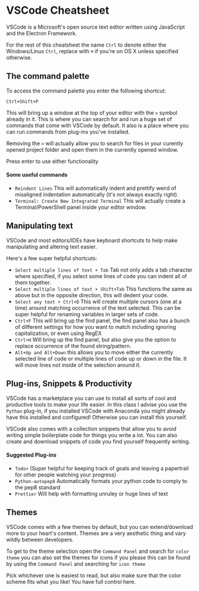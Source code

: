 # VSCode Cheatsheet

VSCode is a Microsoft's open source text editor written using JavaScript and the Electron Framework.

For the rest of this cheatsheet the name `Ctrl` to denote either the Windows/Linux `Ctrl`, replace with `⌘` if you're on OS X unless specified otherwise.

## The command palette

To access the command palette you enter the following shortcut:

`Ctrl+Shift+P`

This will bring up a window at the top of your editor with the `>` symbol already in it. This is where you can search for and run a huge set of commands that come with VSCode by default. It also is a place where you can run commands from plug-ins you've installed.

Removing the `>` will actually allow you to search for files in your curently opened project folder and open them in the currently opened window.

Press enter to use either functionality

#### Some useful commands

* `Reindent Lines` This will automatically indent and prettify weird of misaligned indentation automatically (it's not always exactly right).
* `Terminal: Create New Integrated Terminal` This will actually create a Terminal/PowerShell panel inside your editor window.

## Manipulating text

VSCode and most editors/IDEs have keyboard shortcuts to help make manipulating and altering text easier.

Here's a few super helpful shortcuts:

* `Select multiple lines of text + Tab` Tab not only adds a tab character where specified, if you select some lines of code you can indent all of them together.
* `Select multiple lines of text + Shift+Tab` This functions the same as above but in the opposite direction, this will dedent your code.
* `Select any text + Ctrl+D` This will create multiple cursors (one at a time) around matching occurrence of the text selected. This can be super helpful for renaming variables in larger sets of code.
* `Ctrl+F` This will bring up the find panel, the find panel also has a bunch of different settings for how you want to match including ignoring capitalization, or even using RegEX
* `Ctrl+H` Will bring up the find panel, but also give you the option to replace occurrence of the found string/pattern.
* `Alt+Up and Alt+Down` this allows you to move either the currently selected line of code or multiple lines of code up or down in the file. It will move lines not inside of the selection around it.

## Plug-ins, Snippets & Productivity

VSCode has a marketplace you can use to install all sorts of cool and productive tools to make your life easier. In this class I advise you use the `Python` plug-in, if you installed VSCode with Anaconda you might already have this installed and configured! Otherwise you can install this yourself.

VSCode also comes with a collection snippets that allow you to avoid writing simple boilerplate code for things you write a lot. You can also create and download snippets of code you find yourself frequently writing.

#### Suggested Plug-ins

* `Todo+` (Super helpful for keeping track of goals and leaving a papertrail for other people watching your progress)
* `Python-autopep8` Automatically formats your python code to comply to the pep8 standard
* `Prettier` Will help with formatting unruley or huge lines of text

## Themes

VSCode comes with a few themes by default, but you can extend/download more to your heart's content. Themes are a very aesthetic thing and vary wildly between developers.

To get to the theme selection open the `Command Panel` and search for `color theme` you can also set the themes for icons if you please this can be found by using the `Command Panel` and searching for `icon theme`

Pick whichever one is easiest to read, but also make sure that the color scheme fits what you like! You have full control here.
